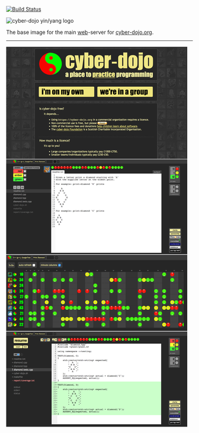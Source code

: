 
[![Build Status](https://travis-ci.org/cyber-dojo/web_base.svg?branch=master)](https://travis-ci.org/cyber-dojo/web_base)

<img src="https://raw.githubusercontent.com/cyber-dojo/nginx/master/images/avatars/cyber-dojo.png"
     alt="cyber-dojo yin/yang logo"
     width="50px"
     height="50px"/>

The base image for the main
[web](https://github.com/cyber-dojo/web)-server
for [cyber-dojo.org](http://cyber-dojo.org).

- - - -

![cyber-dojo.org home page](https://github.com/cyber-dojo/cyber-dojo/blob/master/shared/home_page_snapshot.png)
